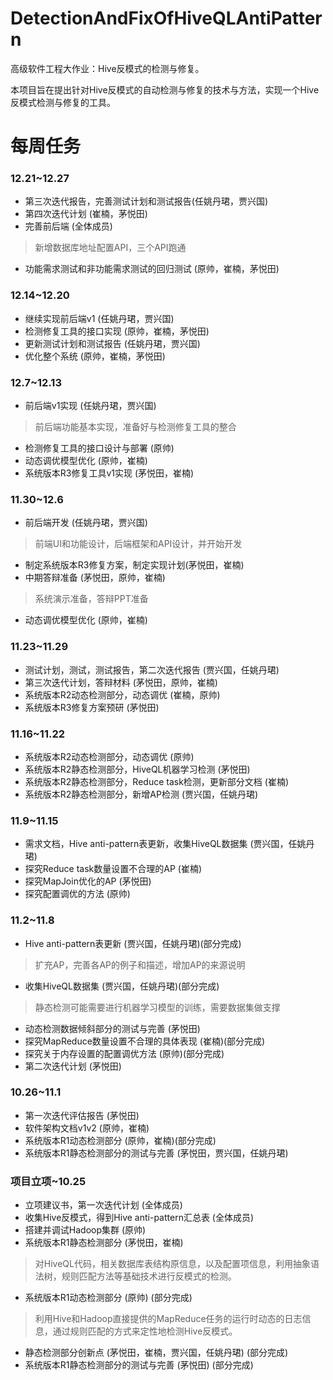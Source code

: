 # DetectionAndFixOfHiveQLAntiPattern
高级软件工程大作业：Hive反模式的检测与修复。

本项目旨在提出针对Hive反模式的自动检测与修复的技术与方法，实现一个Hive反模式检测与修复的工具。
# 每周任务
### 12.21~12.27
* 第三次迭代报告，完善测试计划和测试报告(任姚丹珺，贾兴国)
* 第四次迭代计划 (崔楠，茅悦田)
* 完善前后端 (全体成员)
> 新增数据库地址配置API，三个API跑通
* 功能需求测试和非功能需求测试的回归测试 (原帅，崔楠，茅悦田)
### 12.14~12.20
* 继续实现前后端v1 (任姚丹珺，贾兴国)
* 检测修复工具的接口实现 (原帅，崔楠，茅悦田)
* 更新测试计划和测试报告 (任姚丹珺，贾兴国)
* 优化整个系统  (原帅，崔楠，茅悦田)
### 12.7~12.13
* 前后端v1实现 (任姚丹珺，贾兴国)
> 前后端功能基本实现，准备好与检测修复工具的整合
* 检测修复工具的接口设计与部署 (原帅)
* 动态调优模型优化 (原帅，崔楠)
* 系统版本R3修复工具v1实现 (茅悦田，崔楠)
### 11.30~12.6
* 前后端开发 (任姚丹珺，贾兴国)
> 前端UI和功能设计，后端框架和API设计，并开始开发
* 制定系统版本R3修复方案，制定实现计划(茅悦田，崔楠)
* 中期答辩准备 (茅悦田，原帅，崔楠)
> 系统演示准备，答辩PPT准备
* 动态调优模型优化 (原帅，崔楠)
### 11.23~11.29
* 测试计划，测试，测试报告，第二次迭代报告 (贾兴国，任姚丹珺)
* 第三次迭代计划，答辩材料 (茅悦田，原帅，崔楠)
* 系统版本R2动态检测部分，动态调优 (崔楠，原帅)
* 系统版本R3修复方案预研 (茅悦田)
### 11.16~11.22
* 系统版本R2动态检测部分，动态调优 (原帅)
* 系统版本R2静态检测部分，HiveQL机器学习检测 (茅悦田)
* 系统版本R2静态检测部分，Reduce task检测，更新部分文档 (崔楠)
* 系统版本R2静态检测部分，新增AP检测 (贾兴国，任姚丹珺)
### 11.9~11.15
* 需求文档，Hive anti-pattern表更新，收集HiveQL数据集 (贾兴国，任姚丹珺)
* 探究Reduce task数量设置不合理的AP (崔楠)
* 探究MapJoin优化的AP (茅悦田)
* 探究配置调优的方法 (原帅)
### 11.2~11.8
* Hive anti-pattern表更新 (贾兴国，任姚丹珺)(部分完成)
> 扩充AP，完善各AP的例子和描述，增加AP的来源说明
* 收集HiveQL数据集 (贾兴国，任姚丹珺)(部分完成)
> 静态检测可能需要进行机器学习模型的训练，需要数据集做支撑
* 动态检测数据倾斜部分的测试与完善 (茅悦田)
* 探究MapReduce数量设置不合理的具体表现 (崔楠)(部分完成)
* 探究关于内存设置的配置调优方法 (原帅)(部分完成)
* 第二次迭代计划 (茅悦田)
### 10.26~11.1
* 第一次迭代评估报告 (茅悦田)
* 软件架构文档v1v2 (原帅，崔楠)
* 系统版本R1动态检测部分 (原帅，崔楠)(部分完成)
* 系统版本R1静态检测部分的测试与完善 (茅悦田，贾兴国，任姚丹珺)
### 项目立项~10.25
* 立项建议书，第一次迭代计划 (全体成员)
* 收集Hive反模式，得到Hive anti-pattern汇总表 (全体成员)
* 搭建并调试Hadoop集群 (原帅)
* 系统版本R1静态检测部分 (茅悦田，崔楠)
> 对HiveQL代码，相关数据库表结构原信息，以及配置项信息，利用抽象语法树，规则匹配方法等基础技术进行反模式的检测。
* 系统版本R1动态检测部分 (原帅) (部分完成)
> 利用Hive和Hadoop直接提供的MapReduce任务的运行时动态的日志信息，通过规则匹配的方式来定性地检测Hive反模式。
* 静态检测部分创新点 (茅悦田，崔楠，贾兴国，任姚丹珺) (部分完成)
* 系统版本R1静态检测部分的测试与完善 (茅悦田) (部分完成)

